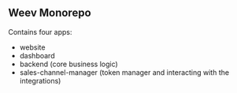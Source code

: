 ## Weev Monorepo

Contains four apps:
- website 
- dashboard
- backend (core business logic)
- sales-channel-manager (token manager and interacting with the integrations)